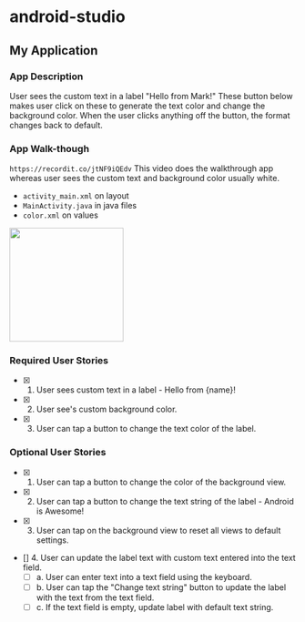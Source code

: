 # android-studio
## My Application

### App Description
User sees the custom text in a label "Hello from Mark!" These button below makes user click on these to generate the text color and change the background color. 
When the user clicks anything off the button, the format changes back to default. 

### App Walk-though
`https://recordit.co/jtNF9iQEdv` This video does the walkthrough app whereas user sees the custom text and background color usually white. 
- `activity_main.xml` on layout 
- `MainActivity.java` in java files
- `color.xml` on values

<img src="http://g.recordit.co/jtNF9iQEdv.gif" width=200><br>

### Required User Stories
- [x] 1. User sees custom text in a label - Hello from {name}!
- [x] 2. User see's custom background color.
- [x] 3. User can tap a button to change the text color of the label.

### Optional User Stories
- [x] 1. User can tap a button to change the color of the background view.  
- [x] 2. User can tap a button to change the text string of the label - Android is Awesome!  
- [x] 3. User can tap on the background view to reset all views to default settings.  
- [] 4. User can update the label text with custom text entered into the text field.  
   - [ ] a. User can enter text into a text field using the keyboard.  
   - [ ] b. User can tap the "Change text string" button to update the label with the text from the text field.  
   - [ ] c. If the text field is empty, update label with default text string.  
